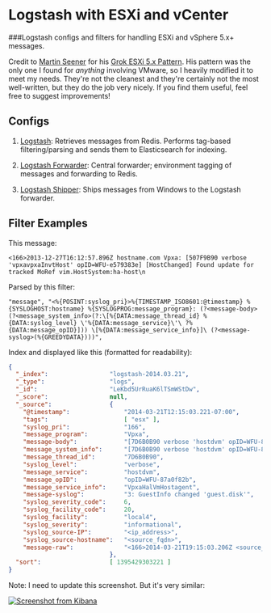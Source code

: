 Logstash with ESXi and vCenter
===============

###Logstash configs and filters for handling ESXi and vSphere 5.x+ messages.

Credit to [Martin Seener](https://gist.github.com/martinseener) for his [Grok ESXi 5.x Pattern](https://gist.github.com/martinseener/5238576).  His pattern was the only one I found for *anything* involving VMware, so I heavily modified it to meet my needs.  They're not the cleanest and they're certainly not the most well-written, but they do the job very nicely.  If you find them useful, feel free to suggest improvements!

## Configs

1. [Logstash](https://github.com/harrytruman/logstash-vmware/blob/master/logstash.conf): Retrieves messages from Redis. Performs tag-based filtering/parsing and sends them to Elasticsearch for indexing.

2. [Logstash Forwarder](https://github.com/harrytruman/logstash-vmware/blob/master/logstash-forwarder.conf): Central forwarder; environment tagging of messages and forwarding to Redis.

3. [Logstash Shipper](https://github.com/harrytruman/logstash-vmware/blob/master/logstash-vcenter.conf): Ships messages from Windows to the Logstash forwarder.

## Filter Examples

This message:
````
<166>2013-12-27T16:12:57.896Z hostname.com Vpxa: [507F9B90 verbose 'vpxavpxaInvtHost' opID=WFU-e579383e] [HostChanged] Found update for tracked MoRef vim.HostSystem:ha-host\n
````

Parsed by this filter:
````
"message", "<%{POSINT:syslog_pri}>%{TIMESTAMP_ISO8601:@timestamp} %{SYSLOGHOST:hostname} %{SYSLOGPROG:message_program}: (?<message-body>(?<message_system_info>(?:\[%{DATA:message_thread_id} %{DATA:syslog_level} \'%{DATA:message_service}\'\ ?%{DATA:message_opID}])) \[%{DATA:message_service_info}]\ (?<message-syslog>(%{GREEDYDATA})))",
````

Index and displayed like this (formatted for readability):
````json
{
  "_index": 				"logstash-2014.03.21",
  "_type": 					"logs",
  "_id": 					"LeKbd5UrRuaK6lTSmWStDw",
  "_score": 				null,
  "_source": 				{
    "@timestamp": 				"2014-03-21T12:15:03.221-07:00",
    "tags": 					[ "esx" ],
    "syslog_pri": 				"166",
    "message_program": 			"Vpxa",
    "message-body": 			"[7D6B0B90 verbose 'hostdvm' opID=WFU-87a0f82b] [VpxaHalVmHostagent] 3: GuestInfo changed 'guest.disk'",
    "message_system_info": 		"[7D6B0B90 verbose 'hostdvm' opID=WFU-87a0f82b]",
    "message_thread_id": 		"7D6B0B90",
    "syslog_level": 			"verbose",
    "message_service": 			"hostdvm",
    "message_opID": 			"opID=WFU-87a0f82b",
    "message_service_info": 	"VpxaHalVmHostagent",
    "message-syslog": 			"3: GuestInfo changed 'guest.disk'",
    "syslog_severity_code": 	6,
    "syslog_facility_code": 	20,
    "syslog_facility": 			"local4",
    "syslog_severity": 			"informational",
    "syslog_source-IP": 		"<ip_address>",
    "syslog_source-hostname": 	"<source_fqdn>",
    "message-raw": 				"<166>2014-03-21T19:15:03.206Z <source_fqdn> Vpxa: [7D6B0B90 verbose 'hostdvm' opID=WFU-87a0f82b] [VpxaHalVmHostagent] 3: GuestInfo changed 'guest.disk'\n"
  							},
  "sort": 					[ 1395429303221 ]
}
````
Note: I need to update this screenshot. But it's very similar:

<a href="http://imgur.com/2dA4WGI"><img src="http://i.imgur.com/2dA4WGI.png" title="Screenshot from Kibana" /></a>
